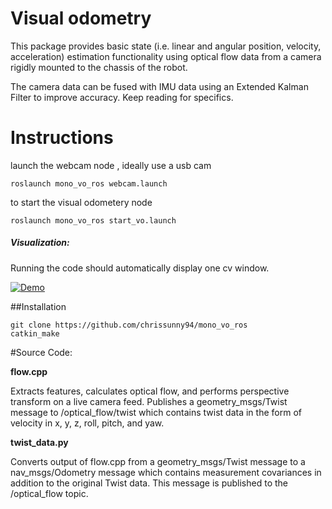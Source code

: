 # Visual odometry

This package provides basic state (i.e. linear and angular position, velocity, acceleration) estimation functionality using optical flow data from a camera rigidly mounted to the chassis of the robot. 

The camera data can be  fused with IMU data using an Extended Kalman Filter to improve accuracy. Keep reading for specifics.



# Instructions

launch the webcam node , ideally use a usb cam

    roslaunch mono_vo_ros webcam.launch	

to start the visual odometery node 

    roslaunch mono_vo_ros start_vo.launch



##### Visualization:
Running the code should automatically display one cv window. 

[![Demo](https://j.gifs.com/86N5lo.gif)](https://www.youtube.com/watch?v=P0ghKIdzdvM)


##Installation 
	

	git clone https://github.com/chrissunny94/mono_vo_ros
	catkin_make
	
	
#Source Code:


**flow.cpp**

 Extracts features, calculates optical flow, and performs perspective transform on a live camera feed. Publishes a geometry_msgs/Twist message to /optical_flow/twist which contains twist data in the form of velocity in x, y, z, roll, pitch, and yaw.

**twist_data.py**

 Converts output of flow.cpp from a geometry_msgs/Twist message to a nav_msgs/Odometry message which contains measurement covariances in addition to the original Twist data. This message is published to the /optical_flow topic.	